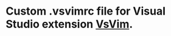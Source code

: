 # Custom .vsvimrc file for Visual Studio extension [VsVim](https://marketplace.visualstudio.com/items?itemName=JaredParMSFT.VsVim).